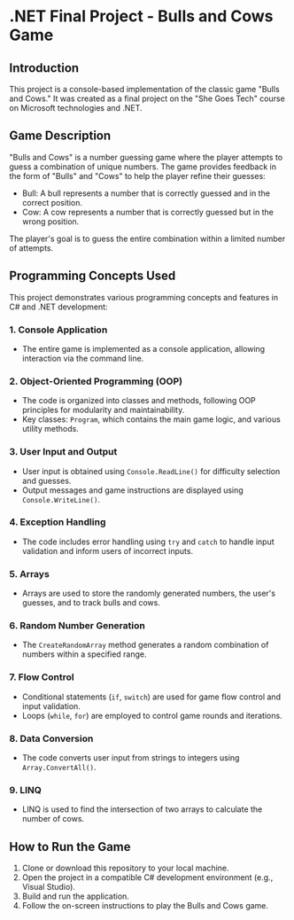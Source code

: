 # .NET Final Project - Bulls and Cows Game

## Introduction
This project is a console-based implementation of the classic game "Bulls and Cows." It was created as a final project on the "She Goes Tech" course on Microsoft technologies and .NET.

## Game Description
"Bulls and Cows" is a number guessing game where the player attempts to guess a combination of unique numbers. The game provides feedback in the form of "Bulls" and "Cows" to help the player refine their guesses:

- Bull: A bull represents a number that is correctly guessed and in the correct position.
- Cow: A cow represents a number that is correctly guessed but in the wrong position.

The player's goal is to guess the entire combination within a limited number of attempts.

## Programming Concepts Used
This project demonstrates various programming concepts and features in C# and .NET development:

### 1. Console Application
   - The entire game is implemented as a console application, allowing interaction via the command line.

### 2. Object-Oriented Programming (OOP)
   - The code is organized into classes and methods, following OOP principles for modularity and maintainability.
   - Key classes: `Program`, which contains the main game logic, and various utility methods.

### 3. User Input and Output
   - User input is obtained using `Console.ReadLine()` for difficulty selection and guesses.
   - Output messages and game instructions are displayed using `Console.WriteLine()`.

### 4. Exception Handling
   - The code includes error handling using `try` and `catch` to handle input validation and inform users of incorrect inputs.

### 5. Arrays
   - Arrays are used to store the randomly generated numbers, the user's guesses, and to track bulls and cows.

### 6. Random Number Generation
   - The `CreateRandomArray` method generates a random combination of numbers within a specified range.

### 7. Flow Control
   - Conditional statements (`if`, `switch`) are used for game flow control and input validation.
   - Loops (`while`, `for`) are employed to control game rounds and iterations.

### 8. Data Conversion
   - The code converts user input from strings to integers using `Array.ConvertAll()`.

### 9. LINQ
   - LINQ is used to find the intersection of two arrays to calculate the number of cows.

## How to Run the Game
1. Clone or download this repository to your local machine.
2. Open the project in a compatible C# development environment (e.g., Visual Studio).
3. Build and run the application.
4. Follow the on-screen instructions to play the Bulls and Cows game.
